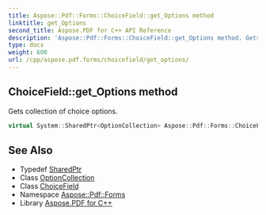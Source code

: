 ```yaml
---
title: Aspose::Pdf::Forms::ChoiceField::get_Options method
linktitle: get_Options
second_title: Aspose.PDF for C++ API Reference
description: 'Aspose::Pdf::Forms::ChoiceField::get_Options method. Gets collection of choice options in C++.'
type: docs
weight: 600
url: /cpp/aspose.pdf.forms/choicefield/get_options/
---
```

## ChoiceField::get_Options method


Gets collection of choice options.

```cpp
virtual System::SharedPtr<OptionCollection> Aspose::Pdf::Forms::ChoiceField::get_Options()
```

## See Also

* Typedef [SharedPtr](../../../system/sharedptr/)
* Class [OptionCollection](../../optioncollection/)
* Class [ChoiceField](../)
* Namespace [Aspose::Pdf::Forms](../../)
* Library [Aspose.PDF for C++](../../../)
